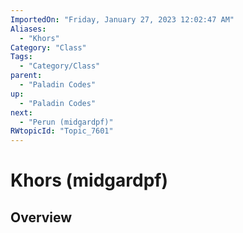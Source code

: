 ```yaml
---
ImportedOn: "Friday, January 27, 2023 12:02:47 AM"
Aliases:
  - "Khors"
Category: "Class"
Tags:
  - "Category/Class"
parent:
  - "Paladin Codes"
up:
  - "Paladin Codes"
next:
  - "Perun (midgardpf)"
RWtopicId: "Topic_7601"
---
```

# Khors (midgardpf)
## Overview
